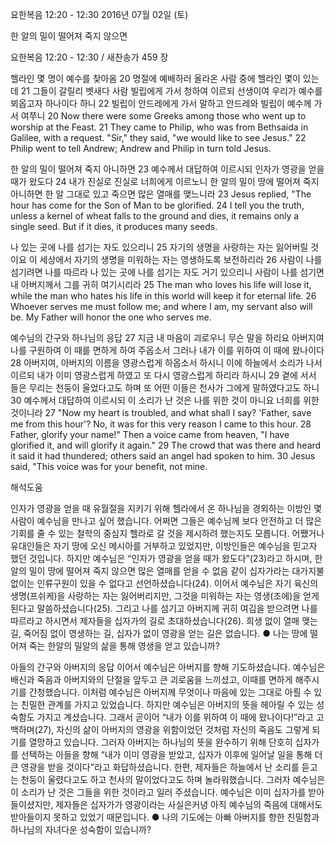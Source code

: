 요한복음 12:20 - 12:30 
2016년 07월 02일 (토)

한 알의 밀이 떨어져 죽지 않으면



요한복음 12:20 - 12:30 / 새찬송가 459 장


헬라인 몇 명이 예수를 찾아옴
20 명절에 예배하러 올라온 사람 중에 헬라인 몇이 있는데 21 그들이 갈릴리 벳새다 사람 빌립에게 가서 청하여 이르되 선생이여 우리가 예수를 뵈옵고자 하나이다 하니 22 빌립이 안드레에게 가서 말하고 안드레와 빌립이 예수께 가서 여쭈니 
20 Now there were some Greeks among those who went up to worship at the Feast. 21 They came to Philip, who was from Bethsaida in Galilee, with a request. "Sir," they said, "we would like to see Jesus." 22 Philip went to tell Andrew; Andrew and Philip in turn told Jesus. 

한 알의 밀이 떨어져 죽지 아니하면
23 예수께서 대답하여 이르시되 인자가 영광을 얻을 때가 왔도다 24 내가 진실로 진실로 너희에게 이르노니 한 알의 밀이 땅에 떨어져 죽지 아니하면 한 알 그대로 있고 죽으면 많은 열매를 맺느니라 
23 Jesus replied, "The hour has come for the Son of Man to be glorified. 24 I tell you the truth, unless a kernel of wheat falls to the ground and dies, it remains only a single seed. But if it dies, it produces many seeds. 

나 있는 곳에 나를 섬기는 자도 있으리니 
25 자기의 생명을 사랑하는 자는 잃어버릴 것이요 이 세상에서 자기의 생명을 미워하는 자는 영생하도록 보전하리라 26 사람이 나를 섬기려면 나를 따르라 나 있는 곳에 나를 섬기는 자도 거기 있으리니 사람이 나를 섬기면 내 아버지께서 그를 귀히 여기시리라
25 The man who loves his life will lose it, while the man who hates his life in this world will keep it for eternal life. 26 Whoever serves me must follow me; and where I am, my servant also will be. My Father will honor the one who serves me. 

예수님의 간구와 하나님의 응답
27 지금 내 마음이 괴로우니 무슨 말을 하리요 아버지여 나를 구원하여 이 때를 면하게 하여 주옵소서 그러나 내가 이를 위하여 이 때에 왔나이다 28 아버지여, 아버지의 이름을 영광스럽게 하옵소서 하시니 이에 하늘에서 소리가 나서 이르되 내가 이미 영광스럽게 하였고 또 다시 영광스럽게 하리라 하시니 29 곁에 서서 들은 무리는 천둥이 울었다고도 하며 또 어떤 이들은 천사가 그에게 말하였다고도 하니 30 예수께서 대답하여 이르시되 이 소리가 난 것은 나를 위한 것이 아니요 너희를 위한 것이니라
27 "Now my heart is troubled, and what shall I say? 'Father, save me from this hour'? No, it was for this very reason I came to this hour. 28 Father, glorify your name!" Then a voice came from heaven, "I have glorified it, and will glorify it again." 29 The crowd that was there and heard it said it had thundered; others said an angel had spoken to him. 30 Jesus said, "This voice was for your benefit, not mine.

해석도움





인자가 영광을 얻을 때 
유월절을 지키기 위해 헬라에서 온 하나님을 경외하는 이방인 몇 사람이 예수님을 만나고 싶어 했습니다. 어쩌면 그들은 예수님께 보다 안전하고 더 많은 기회를 줄 수 있는 철학의 중심지 헬라로 갈 것을 제시하려 했는지도 모릅니다. 어쨌거나 유대인들은 자기 땅에 오신 메시아를 거부하고 있었지만, 이방인들은 예수님을 믿고자 했던 것입니다. 하지만 예수님은 “인자가 영광을 얻을 때가 왔도다”(23)라고 하시며, 한 알의 밀이 땅에 떨어져 죽지 않으면 많은 열매를 얻을 수 없음 같이 십자가라는 대가지불 없이는 인류구원이 있을 수 없다고 선언하셨습니다(24). 이어서 예수님은 자기 육신의 생명(프쉬케)을 사랑하는 자는 잃어버리지만, 그것을 미워하는 자는 영생(조에)을 얻게 된다고 말씀하셨습니다(25). 그리고 나를 섬기고 아버지께 귀히 여김을 받으려면 나를 따르라고 하시면서 제자들을 십자가의 길로 초대하셨습니다(26). 희생 없이 열매 맺는 길, 죽어짐 없이 영생하는 길, 십자가 없이 영광을 얻는 길은 없습니다.
● 나는 땅에 떨어져 죽는 한알의 밀알의 삶을 통해 영생을 얻고 있습니까?  

아들의 간구와 아버지의 응답 
이어서 예수님은 아버지를 향해 기도하셨습니다. 예수님은 배신과 죽음과 아버지와의 단절을 앞두고 큰 괴로움을 느끼셨고, 이때를 면하게 해주시기를 간청했습니다. 이처럼 예수님은 아버지께 무엇이나 마음에 있는 그대로 아뢸 수 있는 친밀한 관계를 가지고 있었습니다. 하지만 예수님은 아버지의 뜻을 헤아릴 수 있는 성숙함도 가지고 계셨습니다. 그래서 곧이어 “내가 이를 위하여 이 때에 왔나이다!”라고 고백하며(27), 자신의 삶이 아버지의 영광을 위함이었던 것처럼 자신의 죽음도 그렇게 되기를 열망하고 있습니다. 그러자 아버지는 하나님의 뜻을 완수하기 위해 단호히 십자가를 선택하는 아들을 향해 “내가 이미 영광을 받았고, 십자가 이후에 일어날 일을 통해 더 큰 영광을 받을 것이다”라고 화답하셨습니다. 한편, 제자들은 하늘에서 난 소리를 듣고는 천둥이 울렸다고도 하고 천사의 말이었다고도 하며 놀라워했습니다. 그러자 예수님은 이 소리가 난 것은 그들을 위한 것이라고 일러 주셨습니다. 예수님은 이미 십자가를 받아들이셨지만, 제자들은 십자가가 영광이라는 사실은커녕 아직 예수님의 죽음에 대해서도 받아들이지 못하고 있었기 때문입니다.
● 나의 기도에는 아빠 아버지를 향한 친밀함과 하나님의 자녀다운 성숙함이 있습니까?